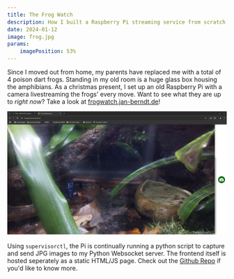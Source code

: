 ```yaml
---
title: The Frog Watch
description: How I built a Raspberry Pi streaming service from scratch.
date: 2024-01-12
image: frog.jpg
params:
    imagePosition: 53%
---
```


Since I moved out from home, my parents have replaced me with a total of 4 poison dart frogs. Standing in my old room is a huge glass box housing the amphibians. As a christmas present, I set up an old Raspberry Pi with a camera livestreaming the frogs' every move. Want to see what they are up to *right now*? Take a look at [frogwatch.jan-berndt.de](https://frogwatch.jan-berndt.de)!

[![Screenshot of the website livestreaming a blue frog](screenshot.png "Little guy being camera shy")](https://frogwatch.jan-berndt.de)

Using `supervisorctl`, the Pi is continually running a python script to capture and send JPG images to my Python Websocket server. The frontend itself is hosted seperately as a static HTML/JS page. Check out the [Github Repo](https://github.com/jafber/frogwatch) if you'd like to know more.

